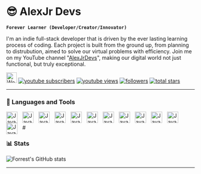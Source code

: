 # 😎 AlexJr Devs

**`Forever Learner (Developer/Creator/Innovator)`**

I'm an indie full-stack developer that is driven by the ever lasting learning process of coding. Each project is built from the ground up, from planning to distrubution, aimed to solve our virtual problems with efficiency. Join me on my YouTube channel "[AlexJrDevs][youtube]", making our digital world not just functional, but truly exceptional.

   <p align="left">
     <a href="https://fkcodes.com">
         <img alt="Website Portfolio" title="My Protfolio" src="https://custom-icon-badges.demolab.com/badge/PORTFOLIO%20-%20%231B1E23?style=flat-square&logo=browser-svgrepo-com&labelColor=343B48" height="28"/></a> 
      <a href="https://youtube.com/@GooeyDev?view_as=subscriber?sub_confirmation=1">
         <img alt="youtube subscribers" title="Subscribe to my YouTube channel" src="https://custom-icon-badges.demolab.com/youtube/channel/subscribers/UCit5Eu4Ds0l1GwORYzFPieA?color=%23E05D44&label=SUBSCRIBE&logo=video&logoColor=white&style=for-the-badge&labelColor=CE4630"/></a> 
      <a href="https://youtube.com/@GooeyDev?view_as=subscriber?sub_confirmation=1">
         <img alt="youtube views" title="YouTube views" src="https://custom-icon-badges.demolab.com/youtube/channel/views/UCit5Eu4Ds0l1GwORYzFPieA?color=%23E1AD0E&logo=eye&logoColor=white&style=for-the-badge&labelColor=C79600"/></a> 
      <a href="https://github.com/AlexJrDevs?tab=followers">
         <img alt="followers" title="Follow me on Github" src="https://custom-icon-badges.demolab.com/github/followers/AlexJrDevs?color=236ad3&labelColor=1155ba&style=for-the-badge&logo=person-add&label=Follow&logoColor=white"/></a>
      <a href="https://github.com/AlexJrDevs?tab=repositories&sort=stargazers">
         <img alt="total stars" title="Total stars on GitHub" src="https://custom-icon-badges.demolab.com/github/stars/AlexJrDevs?color=55960c&style=for-the-badge&labelColor=488207&logo=star"/></a>
   </p>

---

### 🧰 Languages and Tools

<img align="left" alt="Java" width="30px" style="padding-right:10px;" src="https://cdn.jsdelivr.net/gh/devicons/devicon@latest/icons/html5/html5-original.svg"/>
<img align="left" alt="Java" width="30px" style="padding-right:10px;" src="https://cdn.jsdelivr.net/gh/devicons/devicon@latest/icons/css3/css3-original.svg"/>
<img align="left" alt="Java" width="30px" style="padding-right:10px;" src="https://cdn.jsdelivr.net/gh/devicons/devicon@latest/icons/javascript/javascript-original.svg"/>
<img align="left" alt="Java" width="30px" style="padding-right:10px;" src="https://cdn.jsdelivr.net/gh/devicons/devicon@latest/icons/python/python-original.svg"/>
<img align="left" alt="Java" width="30px" style="padding-right:10px;" src="https://cdn.jsdelivr.net/gh/devicons/devicon@latest/icons/react/react-original.svg"/>
<img align="left" alt="Java" width="30px" style="padding-right:10px;" src="https://cdn.jsdelivr.net/gh/devicons/devicon@latest/icons/nextjs/nextjs-original.svg"/>

<img align="left" alt="Java" width="30px" style="padding-right:10px;" src="https://cdn.jsdelivr.net/gh/devicons/devicon@latest/icons/git/git-original.svg"/>
<img align="left" alt="Java" width="30px" style="padding-right:10px;" src="https://cdn.jsdelivr.net/gh/devicons/devicon@latest/icons/github/github-original.svg"/>
<img align="left" alt="Java" width="30px" style="padding-right:10px;" src="https://cdn.jsdelivr.net/gh/devicons/devicon@latest/icons/mongodb/mongodb-original.svg"/>
<img align="left" alt="Java" width="30px" style="padding-right:10px;" src="https://cdn.jsdelivr.net/gh/devicons/devicon@latest/icons/mongoose/mongoose-original.svg"/>
<img align="left" alt="Java" width="30px" style="padding-right:10px;" src="https://www.vectorlogo.zone/logos/stripe/stripe-icon.svg"/>
<img align="left" alt="Java" width="30px" style="padding-right:10px;" src="https://cdn.jsdelivr.net/gh/devicons/devicon@latest/icons/vercel/vercel-original.svg"/>

<br />
<br />
#

### 📊 Stats

![Forrest's GitHub stats](https://github-readme-stats.vercel.app/api?username=alexjrdevs&show_icons=true&theme=gruvbox)

---


[website]: https://fkcodes.com
[youtube]: https://youtube.com/@GooeyDev?view_as=subscriber?sub_confirmation=1
